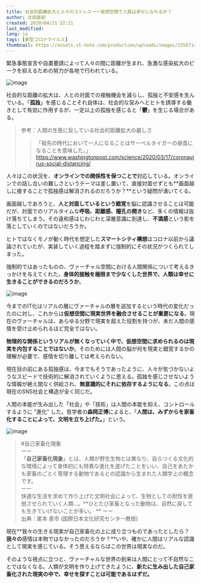 ```yaml
---
title: 社会的距離拡大と人々のストレスーー仮想空間で人類は幸せになれるか？
author: 北岡直紀
created: 2020/04/21 22:21
last_modified: 
lang: ja
tags: [新型コロナウイルス]
thumbnail: https://assets.st-note.com/production/uploads/images/23567146/rectangle_large_type_2_0c51073f114eac4cc99971a3a7fee58e.jpeg
---
```


緊急事態宣言や自粛要請によって人々の間に距離が生まれ、急激な感染拡大のピークを抑えるための努力が各地で行われている。

![image](https://assets.st-note.com/production/uploads/images/23567092/picture_pc_cd9911d50656949b1c99d49874bbfb7c.jpeg)

社会的な距離の拡大は、人との対面での接触機会を減らし、孤独と不安感を生んでいる。「**孤独**」を感じることそれ自体は、社会的な営みへとヒトを誘導する働きとして有効に作用するが、一定以上の孤独を感じると「**鬱**」を生じる場合がある。

> 参考：人間の生態に反している社会的距離拡大の厳しさ
>>「祖先の時代において一人になることはサーベルタイガーの昼食になることを意味した。」
> [https://www.washingtonpost.com/science/2020/03/17/coronavirus-social-distancing/ ](https://www.washingtonpost.com/science/2020/03/17/coronavirus-social-distancing/)

人々はこの状況を、**オンラインでの関係性を保つことで**対応している。オンラインでの話し合いの難しさというテーマは差し置いて、直接対面せずとも**画面越しに接することで孤独感は解消されるのだろうか？**という疑問が湧いてくる。

画面越しであろうと、**人と対面しているという錯覚**を脳に認識させることは可能だが、対面でのリアルタイムな**呼吸、距離感、瞳孔の開き**など、多くの情報は抜け落ちてしまう。その違和感はじわじわと深層意識に到達し、**不満感**という影を落としていくのではないだろうか。

ヒトではなくモノが動く時代を想定した**スマートシティ構想**はコロナ以前から議論されていたが、実装していく過程を踏まずに強制的にその状況がつくられてしまった。

強制的ではあったものの、ヴァーチャル空間における人間関係について考えるきっかけを与えてくれた。**身体的接触を極限まで少なくした世界で、人類は幸せに生きることができるのだろうか**。

![image](https://assets.st-note.com/production/uploads/images/23567192/picture_pc_7eba5d651f19e853e31a715fe39f785a.jpeg?width=800)

今までのIT化はリアルの層にヴァーチャルの層を追加するという時代の変化だったのに対し、これからは**仮想空間に現実世界を融合させることが重要になる**。現在のヴァーチャルは、あらゆる分野で現実を超えた役割を持つが、未だ人間の感情を受け止められるほど完全ではない。

**物理的な関係というリアルが無くなっていく中で、仮想空間に求められるのは現実を内包することではないか**。そのためには人間の脳が何を現実と錯覚するかの理解が必要で、感情を切り離しては考えられない。

現在目の前にある孤独感は、今までもそうであったように、人々が気づかないようなスピードで技術的に解消されていくように思える。孤独を感じさせないような情報が絶え間なく供給され、**無意識的にそれに依存するようになる**。この点は現在のSNS社会と構造が全く同じだ。

人間の本能が生み出した「社会」や「技術」は人間の本能を抑え、コントロールするように "進化" した。哲学者の**森岡正博**によると、「**人間は、みずからを家畜化することによって、文明を立ち上げた。**」という。

![image](https://assets.st-note.com/production/uploads/images/23568666/picture_pc_ea0e2097c31928893fe2c30bbc69cd62.jpg)

> #自己家畜化現象  
> ーー  
>「**自己家畜化現象**」とは、人類が野生生物とは異なり、自らつくる文化的な環境によって身体的にも特異な進化を遂げたことをいい、自己をあたかも家畜のごとく管理する動物であるとの認識から生まれた人類学上の概念です。   
>ーー  
>快適な生活を求めて作り上げた文明社会によって、生物としての耐性を衰弱させられていく人類…。**ひとたび家畜となった動物は、自然に戻しても生きていけないことが多い。  **
>ーー  
>出典：尾本 恵市 (国際日本文化研究センター教授)

現在**我々の生きる現実が自己家畜化の上に成り立つものであったとしたら？**我々の**感情は本物ではなかったのだろうか？**いや、確かに人間はリアルな認識として現実を感じている。そう思えるならばこの世界は現実なのだ。

そのような視点に立つと、ヴァーチャルな世界の到来は人間にとって不自然なことではなくなる。人類が文明を作り上げてきたように、**新たに生み出した自己家畜化された現実の中で、幸せを探すことは可能であるはずだ。**